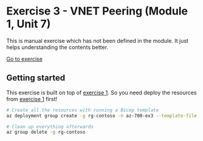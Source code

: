 # Exercise 3 - VNET Peering (Module 1, Unit 7)

This is manual exercise which has not been defined in the module. It just helps understanding the contents better.

[Go to exercise](https://learn.microsoft.com/en-us/training/modules/introduction-to-azure-virtual-networks/7-enable-cross-virtual-network-connectivity-peering)

## Getting started

This exercise is built on top of [exercise 1](../1-vnets/). So you need deploy the resources from [exercise 1](../1-vnets/) first!

```bash
# Create all the resources with running a Bicep template
az deployment group create -g rg-contoso -n az-700-ex3 --template-file main.bicep

# Clean up everything afterwards
az group delete -g rg-contoso
```
